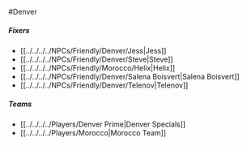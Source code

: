 #Denver
##### Fixers
- [[../../../../NPCs/Friendly/Denver/Jess|Jess]]
- [[../../../../NPCs/Friendly/Denver/Steve|Steve]]
- [[../../../../NPCs/Friendly/Morocco/Helix|Helix]]
- [[../../../../NPCs/Friendly/Denver/Salena Boisvert|Salena Boisvert]]
- [[../../../../NPCs/Friendly/Denver/Telenov|Telenov]]

##### Teams
- [[../../../../Players/Denver Prime|Denver Specials]]
- [[../../../../Players/Morocco|Morocco Team]]